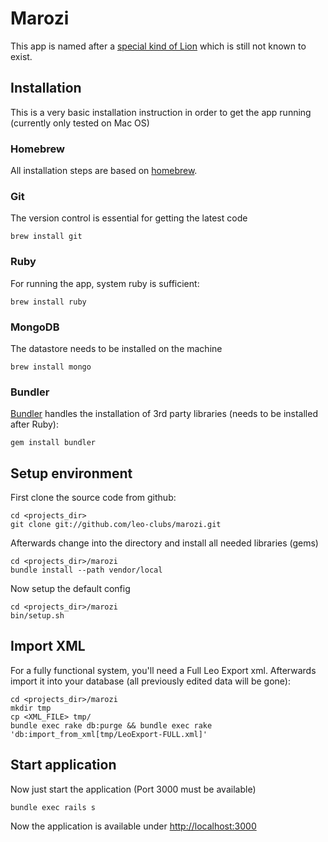 # Marozi

This app is named after a [special kind of Lion](http://en.wikipedia.org/wiki/Marozi) which is still not known to exist.

## Installation

This is a very basic installation instruction in order to get the app running (currently only tested on Mac OS)

### Homebrew

All installation steps are based on [homebrew](http://mxcl.github.com/homebrew/).

### Git

The version control is essential for getting the latest code

    brew install git

### Ruby

For running the app, system ruby is sufficient:

    brew install ruby

### MongoDB

The datastore needs to be installed on the machine

    brew install mongo

### Bundler

[Bundler](http://gembundler.com/) handles the installation of 3rd party libraries (needs to be installed after Ruby):

    gem install bundler

## Setup environment

First clone the source code from github:

    cd <projects_dir>
    git clone git://github.com/leo-clubs/marozi.git

Afterwards change into the directory and install all needed libraries (gems)

    cd <projects_dir>/marozi
    bundle install --path vendor/local

Now setup the default config

    cd <projects_dir>/marozi
    bin/setup.sh

## Import XML

For a fully functional system, you'll need a Full Leo Export xml. Afterwards import it into your database (all previously edited data will be gone):

    cd <projects_dir>/marozi
    mkdir tmp
    cp <XML_FILE> tmp/
    bundle exec rake db:purge && bundle exec rake 'db:import_from_xml[tmp/LeoExport-FULL.xml]'

## Start application

Now just start the application (Port 3000 must be available)

    bundle exec rails s

Now the application is available under [http://localhost:3000](http://localhost:3000)